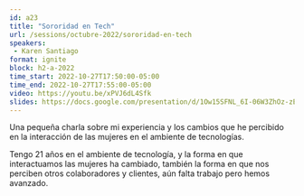 ```yaml
---
id: a23
title: "Sororidad en Tech"
url: /sessions/octubre-2022/sororidad-en-tech
speakers:
 - Karen Santiago
format: ignite
block: h2-a-2022
time_start: 2022-10-27T17:50:00-05:00
time_end: 2022-10-27T17:55:00-05:00
video: https://youtu.be/xPVJ6dL4Sfk
slides: https://docs.google.com/presentation/d/1Ow15SFNL_6I-06W3ZhOz-zEre1wjYh83/edit?usp=sharing&ouid=106012426110320767492&rtpof=true&sd=true
---
```


Una pequeña charla sobre mi experiencia y los cambios que he percibido en la interacción de las mujeres en el ambiente de tecnologías.

Tengo 21 años en el ambiente de tecnología, y la forma en que interactuamos las mujeres ha cambiado, también la forma en que nos perciben otros colaboradores y clientes, aún falta trabajo pero hemos avanzado.